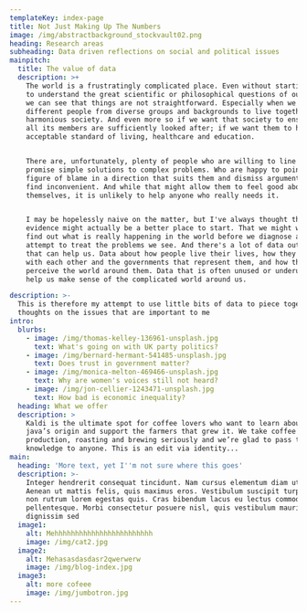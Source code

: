 ```yaml
---
templateKey: index-page
title: Not Just Making Up The Numbers
image: /img/abstractbackground_stockvault02.png
heading: Research areas
subheading: Data driven reflections on social and political issues
mainpitch:
  title: The value of data
  description: >+
    The world is a frustratingly complicated place. Even without starting to try
    to understand the great scientific or philosophical questions of our time,
    we can see that things are not straightforward. Especially when we want
    different people from diverse groups and backgrounds to live together as a
    harmonious society. And even more so if we want that society to ensure that
    all its members are sufficiently looked after; if we want them to have an
    acceptable standard of living, healthcare and education. 


    There are, unfortunately, plenty of people who are willing to line up to
    promise simple solutions to complex problems. Who are happy to point the
    figure of blame in a direction that suits them and dismiss arguments they
    find inconvenient. And while that might allow them to feel good about
    themselves, it is unlikely to help anyone who really needs it.


    I may be hopelessly naive on the matter, but I've always thought that
    evidence might actually be a better place to start. That we might want to
    find out what is really happening in the world before we diagnose and
    attempt to treat the problems we see. And there's a lot of data out there
    that can help us. Data about how people live their lives, how they interact
    with each other and the governments that represent them, and how they
    perceive the world around them. Data that is often unused or underused to
    help us make sense of the complicated world around us.

description: >-
  This is therefore my attempt to use little bits of data to piece together my
  thoughts on the issues that are important to me
intro:
  blurbs:
    - image: /img/thomas-kelley-136961-unsplash.jpg
      text: What's going on with UK party politics?
    - image: /img/bernard-hermant-541485-unsplash.jpg
      text: Does trust in government matter?
    - image: /img/monica-melton-469466-unsplash.jpg
      text: Why are women's voices still not heard?
    - image: /img/jon-cellier-1243471-unsplash.jpg
      text: How bad is economic inequality?
  heading: What we offer
  description: >
    Kaldi is the ultimate spot for coffee lovers who want to learn about their
    java’s origin and support the farmers that grew it. We take coffee
    production, roasting and brewing seriously and we’re glad to pass that
    knowledge to anyone. This is an edit via identity...
main:
  heading: 'More text, yet I''m not sure where this goes'
  description: >-
    Integer hendrerit consequat tincidunt. Nam cursus elementum diam ut lacinia.
    Aenean ut mattis felis, quis maximus eros. Vestibulum suscipit turpis quam,
    non rutrum lorem egestas quis. Cras bibendum lacus eu lectus commodo
    pellentesque. Morbi consectetur posuere nisl, quis vestibulum mauris
    dignissim sed
  image1:
    alt: Mehhhhhhhhhhhhhhhhhhhhhhhh
    image: /img/cat2.jpg
  image2:
    alt: Mehasasdasdasr2qwerwerw
    image: /img/blog-index.jpg
  image3:
    alt: more cofeee
    image: /img/jumbotron.jpg
---
```


